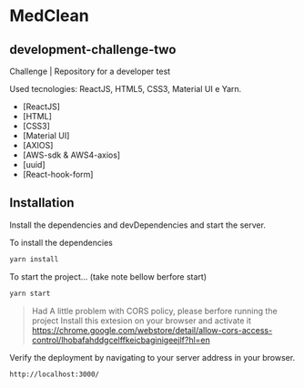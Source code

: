 # MedClean
## development-challenge-two


Challenge | Repository for a developer test

Used tecnologies: 
ReactJS, HTML5, CSS3, Material UI e Yarn.

- [ReactJS] 
- [HTML]
- [CSS3]
- [Material UI] 
- [AXIOS]
- [AWS-sdk & AWS4-axios] 
- [uuid]
- [React-hook-form]

## Installation

Install the dependencies and devDependencies and start the server.

To install the dependencies

```sh
yarn install
```

To start the project... (take note bellow berfore start)

```sh
yarn start
```


> Had A little problem with CORS policy, please berfore running the project
>Install this extesion on your browser and activate it
>https://chrome.google.com/webstore/detail/allow-cors-access-control/lhobafahddgcelffkeicbaginigeejlf?hl=en


Verify the deployment by navigating to your server address in
your browser.

```sh
http://localhost:3000/
```



[//]: # (These are reference links used in the body of this note and get stripped out when the markdown processor does its job. There is no need to format nicely because it shouldn't be seen. Thanks SO - http://stackoverflow.com/questions/4823468/store-comments-in-markdown-syntax)

   [dill]: <https://github.com/joemccann/dillinger>
   [git-repo-url]: <https://github.com/joemccann/dillinger.git>
   [john gruber]: <http://daringfireball.net>
   [df1]: <http://daringfireball.net/projects/markdown/>
   [markdown-it]: <https://github.com/markdown-it/markdown-it>
   [Ace Editor]: <http://ace.ajax.org>
   [node.js]: <http://nodejs.org>
   [Twitter Bootstrap]: <http://twitter.github.com/bootstrap/>
   [jQuery]: <http://jquery.com>
   [@tjholowaychuk]: <http://twitter.com/tjholowaychuk>
   [express]: <http://expressjs.com>
   [AngularJS]: <http://angularjs.org>
   [Gulp]: <http://gulpjs.com>

   [PlDb]: <https://github.com/joemccann/dillinger/tree/master/plugins/dropbox/README.md>
   [PlGh]: <https://github.com/joemccann/dillinger/tree/master/plugins/github/README.md>
   [PlGd]: <https://github.com/joemccann/dillinger/tree/master/plugins/googledrive/README.md>
   [PlOd]: <https://github.com/joemccann/dillinger/tree/master/plugins/onedrive/README.md>
   [PlMe]: <https://github.com/joemccann/dillinger/tree/master/plugins/medium/README.md>
   [PlGa]: <https://github.com/RahulHP/dillinger/blob/master/plugins/googleanalytics/README.md>
